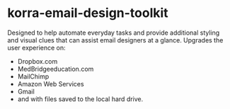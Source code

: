# korra-email-design-toolkit

Designed to help automate everyday tasks and provide additional styling and visual clues that can assist email designers at a glance. Upgrades the user experience on:

- Dropbox.com
- MedBridgeeducation.com
- MailChimp
- Amazon Web Services
- Gmail
- and with files saved to the local hard drive.
